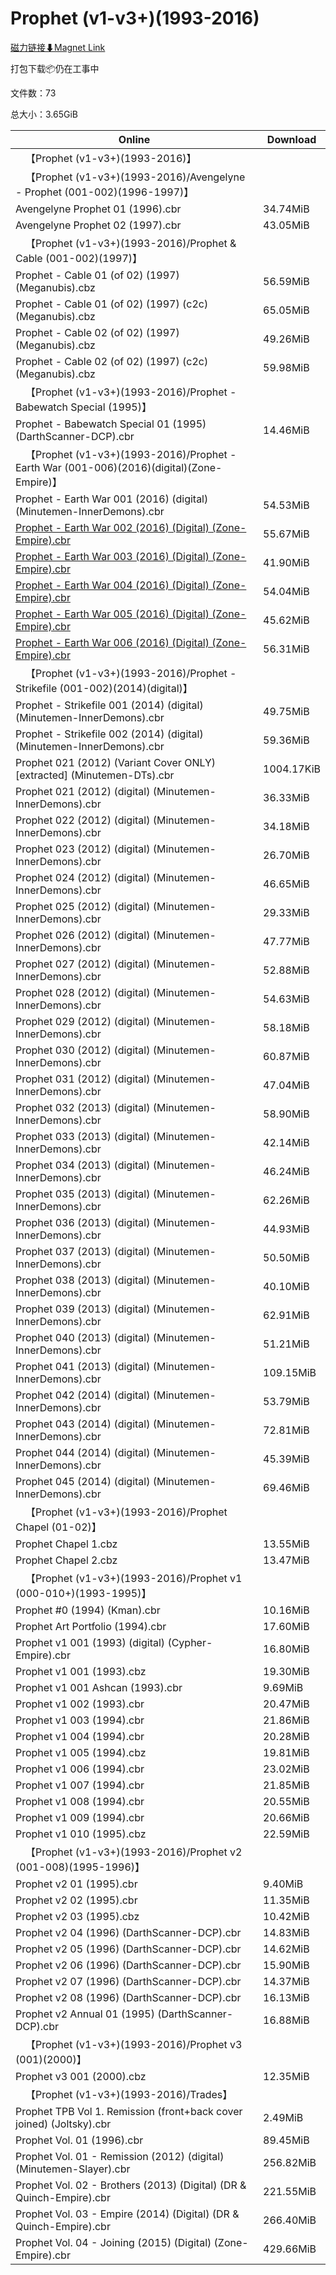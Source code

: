 # Prophet (v1-v3+)(1993-2016)

[磁力链接⬇Magnet Link](magnet:?xt=urn:btih:406a8a70d0d8be1d9e6429960ecfb448ad86bac6&dn=Prophet%20%28v1-v3%2B%29%281993-2016%29)

打包下载📦仍在工事中

文件数：73

总大小：3.65GiB

Online | Download
--- | ---
&emsp;【Prophet (v1-v3+)(1993-2016)】 | 
&emsp;【Prophet (v1-v3+)(1993-2016)/Avengelyne - Prophet (001-002)(1996-1997)】 | 
Avengelyne Prophet 01 (1996).cbr | 34.74MiB
Avengelyne Prophet 02 (1997).cbr | 43.05MiB
&emsp;【Prophet (v1-v3+)(1993-2016)/Prophet & Cable (001-002)(1997)】 | 
Prophet - Cable 01 (of 02) (1997) (Meganubis).cbz | 56.59MiB
Prophet - Cable 01 (of 02) (1997) (c2c) (Meganubis).cbz | 65.05MiB
Prophet - Cable 02 (of 02) (1997) (Meganubis).cbz | 49.26MiB
Prophet - Cable 02 (of 02) (1997) (c2c) (Meganubis).cbz | 59.98MiB
&emsp;【Prophet (v1-v3+)(1993-2016)/Prophet - Babewatch Special (1995)】 | 
Prophet - Babewatch Special 01 (1995) (DarthScanner-DCP).cbr | 14.46MiB
&emsp;【Prophet (v1-v3+)(1993-2016)/Prophet - Earth War (001-006)(2016)(digital)(Zone-Empire)】 | 
Prophet - Earth War 001 (2016) (digital) (Minutemen-InnerDemons).cbr | 54.53MiB
[Prophet - Earth War 002 (2016) (Digital) (Zone-Empire).cbr](https://github.com/alicewish/markdown/blob/master/comic/Prophet-Earth-War-002-2016-Digital-Zone-Empire-cbr.md) | 55.67MiB
[Prophet - Earth War 003 (2016) (Digital) (Zone-Empire).cbr](https://github.com/alicewish/markdown/blob/master/comic/Prophet-Earth-War-003-2016-Digital-Zone-Empire-cbr.md) | 41.90MiB
[Prophet - Earth War 004 (2016) (Digital) (Zone-Empire).cbr](https://github.com/alicewish/markdown/blob/master/comic/Prophet-Earth-War-004-2016-Digital-Zone-Empire-cbr.md) | 54.04MiB
[Prophet - Earth War 005 (2016) (Digital) (Zone-Empire).cbr](https://github.com/alicewish/markdown/blob/master/comic/Prophet-Earth-War-005-2016-Digital-Zone-Empire-cbr.md) | 45.62MiB
[Prophet - Earth War 006 (2016) (Digital) (Zone-Empire).cbr](https://github.com/alicewish/markdown/blob/master/comic/Prophet-Earth-War-006-2016-Digital-Zone-Empire-cbr.md) | 56.31MiB
&emsp;【Prophet (v1-v3+)(1993-2016)/Prophet - Strikefile (001-002)(2014)(digital)】 | 
Prophet - Strikefile 001 (2014) (digital) (Minutemen-InnerDemons).cbr | 49.75MiB
Prophet - Strikefile 002 (2014) (digital) (Minutemen-InnerDemons).cbr | 59.36MiB
Prophet 021 (2012) (Variant Cover ONLY) \[extracted\] (Minutemen-DTs).cbr | 1004.17KiB
Prophet 021 (2012) (digital) (Minutemen-InnerDemons).cbr | 36.33MiB
Prophet 022 (2012) (digital) (Minutemen-InnerDemons).cbr | 34.18MiB
Prophet 023 (2012) (digital) (Minutemen-InnerDemons).cbr | 26.70MiB
Prophet 024 (2012) (digital) (Minutemen-InnerDemons).cbr | 46.65MiB
Prophet 025 (2012) (digital) (Minutemen-InnerDemons).cbr | 29.33MiB
Prophet 026 (2012) (digital) (Minutemen-InnerDemons).cbr | 47.77MiB
Prophet 027 (2012) (digital) (Minutemen-InnerDemons).cbr | 52.88MiB
Prophet 028 (2012) (digital) (Minutemen-InnerDemons).cbr | 54.63MiB
Prophet 029 (2012) (digital) (Minutemen-InnerDemons).cbr | 58.18MiB
Prophet 030 (2012) (digital) (Minutemen-InnerDemons).cbr | 60.87MiB
Prophet 031 (2012) (digital) (Minutemen-InnerDemons).cbr | 47.04MiB
Prophet 032 (2013) (digital) (Minutemen-InnerDemons).cbr | 58.90MiB
Prophet 033 (2013) (digital) (Minutemen-InnerDemons).cbr | 42.14MiB
Prophet 034 (2013) (digital) (Minutemen-InnerDemons).cbr | 46.24MiB
Prophet 035 (2013) (digital) (Minutemen-InnerDemons).cbr | 62.26MiB
Prophet 036 (2013) (digital) (Minutemen-InnerDemons).cbr | 44.93MiB
Prophet 037 (2013) (digital) (Minutemen-InnerDemons).cbr | 50.50MiB
Prophet 038 (2013) (digital) (Minutemen-InnerDemons).cbr | 40.10MiB
Prophet 039 (2013) (digital) (Minutemen-InnerDemons).cbr | 62.91MiB
Prophet 040 (2013) (digital) (Minutemen-InnerDemons).cbr | 51.21MiB
Prophet 041 (2013) (digital) (Minutemen-InnerDemons).cbr | 109.15MiB
Prophet 042 (2014) (digital) (Minutemen-InnerDemons).cbr | 53.79MiB
Prophet 043 (2014) (digital) (Minutemen-InnerDemons).cbr | 72.81MiB
Prophet 044 (2014) (digital) (Minutemen-InnerDemons).cbr | 45.39MiB
Prophet 045 (2014) (digital) (Minutemen-InnerDemons).cbr | 69.46MiB
&emsp;【Prophet (v1-v3+)(1993-2016)/Prophet Chapel (01-02)】 | 
Prophet Chapel 1.cbz | 13.55MiB
Prophet Chapel 2.cbz | 13.47MiB
&emsp;【Prophet (v1-v3+)(1993-2016)/Prophet v1 (000-010+)(1993-1995)】 | 
Prophet #0 (1994) (Kman).cbr | 10.16MiB
Prophet Art Portfolio (1994).cbr | 17.60MiB
Prophet v1 001 (1993) (digital) (Cypher-Empire).cbr | 16.80MiB
Prophet v1 001 (1993).cbz | 19.30MiB
Prophet v1 001 Ashcan (1993).cbr | 9.69MiB
Prophet v1 002 (1993).cbr | 20.47MiB
Prophet v1 003 (1994).cbr | 21.86MiB
Prophet v1 004 (1994).cbr | 20.28MiB
Prophet v1 005 (1994).cbz | 19.81MiB
Prophet v1 006 (1994).cbr | 23.02MiB
Prophet v1 007 (1994).cbr | 21.85MiB
Prophet v1 008 (1994).cbr | 20.55MiB
Prophet v1 009 (1994).cbr | 20.66MiB
Prophet v1 010 (1995).cbz | 22.59MiB
&emsp;【Prophet (v1-v3+)(1993-2016)/Prophet v2 (001-008)(1995-1996)】 | 
Prophet v2 01 (1995).cbr | 9.40MiB
Prophet v2 02 (1995).cbr | 11.35MiB
Prophet v2 03 (1995).cbz | 10.42MiB
Prophet v2 04 (1996) (DarthScanner-DCP).cbr | 14.83MiB
Prophet v2 05 (1996) (DarthScanner-DCP).cbr | 14.62MiB
Prophet v2 06 (1996) (DarthScanner-DCP).cbr | 15.90MiB
Prophet v2 07 (1996) (DarthScanner-DCP).cbr | 14.37MiB
Prophet v2 08 (1996) (DarthScanner-DCP).cbr | 16.13MiB
Prophet v2 Annual 01 (1995) (DarthScanner-DCP).cbr | 16.88MiB
&emsp;【Prophet (v1-v3+)(1993-2016)/Prophet v3 (001)(2000)】 | 
Prophet v3 001 (2000).cbz | 12.35MiB
&emsp;【Prophet (v1-v3+)(1993-2016)/Trades】 | 
Prophet TPB Vol 1. Remission (front+back cover joined) (Joltsky).cbr | 2.49MiB
Prophet Vol. 01 (1996).cbr | 89.45MiB
Prophet Vol. 01 - Remission (2012) (digital) (Minutemen-Slayer).cbr | 256.82MiB
Prophet Vol. 02 - Brothers (2013) (Digital) (DR & Quinch-Empire).cbr | 221.55MiB
Prophet Vol. 03 - Empire (2014) (Digital) (DR & Quinch-Empire).cbr | 266.40MiB
Prophet Vol. 04 - Joining (2015) (Digital) (Zone-Empire).cbr | 429.66MiB